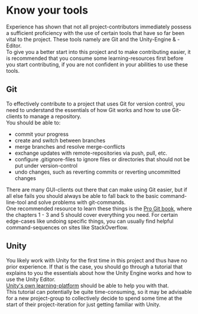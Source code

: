 # Know your tools
Experience has shown that not all project-contributors immediately possess a sufficient proficiency with the use of certain tools that have so far been vital to the project. These tools namely are Git and the Unity-Engine & -Editor.  
To give you a better start into this project and to make contributing easier, it is recommended that you consume some learning-resources first before you start contributing, if you are not confident in your abilities to use these tools.

## Git
To effectively contribute to a project that uses Git for version control, you need to understand the essentials of how Git works and how to use Git-clients to manage a repository.  
You should be able to:
- commit your progress
- create and switch between branches
- merge branches and resolve merge-conflicts
- exchange updates with remote-repositories via push, pull, etc.
- configure .gitignore-files to ignore files or directories that should not be put under version-control
- undo changes, such as reverting commits or reverting uncommitted changes

There are many GUI-clients out there that can make using Git easier, but if all else fails you should always be able to fall back to the basic command-line-tool and solve problems with git-commands.  
One recommended resource to learn these things is the [Pro Git book](https://git-scm.com/book/en/v2), where the chapters 1 - 3 and 5 should cover everything you need. For certain edge-cases like undoing specific things, you can usually find helpful command-sequences on sites like StackOverflow.  

## Unity
You likely work with Unity for the first time in this project and thus have no prior experience. If that is the case, you should go through a tutorial that explains to you the essentials about how the Unity Engine works and how to use the Unity Editor.  
[Unity's own learning-platform](https://learn.unity.com/) should be able to help you with that.  
This tutorial can potentially be quite time-consuming, so it may be advisable for a new project-group to collectively decide to spend some time at the start of their project-iteration for just getting familiar with Unity.
